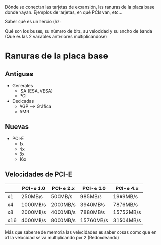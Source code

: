 Dónde se conectan las tarjetas de expansión, las ranuras de la placa base donde vayan. Ejemplos de tarjetas, en qué PCIs van, etc...

Saber qué es un hercio (hz) 

Qué son los buses, su número de bits, su velocidad y su ancho de banda (Que es las 2 variables anteriores multiplicándose)

# Ranuras de la placa base
## Antiguas
- Generales
	- ISA (ESA, VESA)
	- PCI
- Dedicadas
	- AGP --> Gráfica
	- AMR

## Nuevas
- PCI-E
	- 1x
	- 4x
	- 8x
	- 16x

## Velocidades de PCI-E

|   | PCI-e 1.0 | PCI-e 2.x | PCI-e 3.0 | PCI-e 4.x |
|---|---|---|---|---|
| x1 | 250MB/s | 500MB/s | 985MB/s | 1969MB/s |
| x4 | 1000MB/s | 2000MB/s | 3940MB/s | 7876MB/s |
| x8 | 2000MB/s | 4000MB/s | 7880MB/s | 15752MB/s |
| x16 | 4000MB/s | 8000MB/s | 15760MB/s | 31504MB/s |

Más que saberse de memoria las velocidades es saber cosas como que en x1 la velocidad se va multiplicando por 2 (Redondeando)